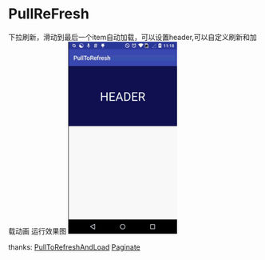 # PullReFresh
下拉刷新，滑动到最后一个item自动加载，可以设置header,可以自定义刷新和加载动画
运行效果图
![](https://github.com/yaozhukuang/PullReFresh/blob/master/PullToRefresh/1231.gif)


thanks:
[PullToRefreshAndLoad](https://github.com/jingchenUSTC/PullToRefreshAndLoad)
    [Paginate](https://github.com/MarkoMilos/Paginate)

